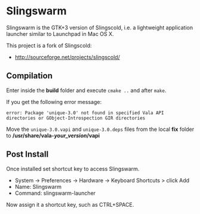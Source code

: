 # Slingswarm

Slingswarm is the GTK+3 version of Slingscold, i.e. a lightweight application launcher similar to Launchpad in Mac OS X.

This project is a fork of Slingscold:

  * http://sourceforge.net/projects/slingscold/

## Compilation

Enter inside the **build** folder and execute `cmake ..` and after `make`.

If you get the following error message:

```error: Package 'unique-3.0' not found in specified Vala API directories or GObject-Introspection GIR directories```

Move the `unique-3.0.vapi` and `unique-3.0.deps` files from the local **fix** folder to **/usr/share/vala-*your_version*/vapi**

## Post Install

Once installed set shortcut key to access Slingswarm.

  * System -> Preferences -> Hardware -> Keyboard Shortcuts > click Add
  * Name: Slingswarm
  * Command: slingswarm-launcher

Now assign it a shortcut key, such as CTRL+SPACE.
